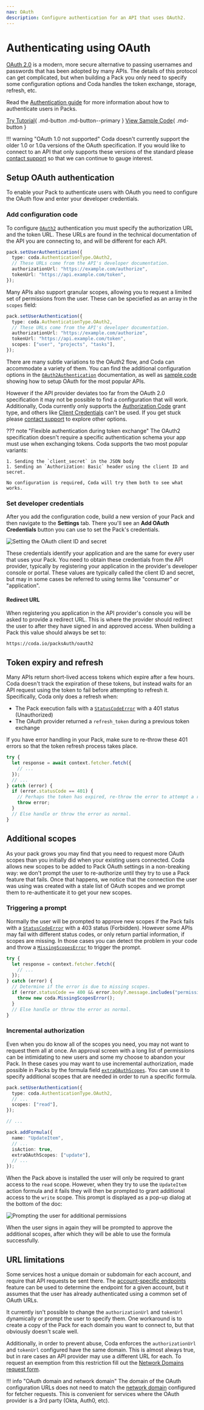 ```yaml
---
nav: OAuth
description: Configure authentication for an API that uses OAuth2.
---
```


# Authenticating using OAuth

[OAuth 2.0][oauth_definition] is a modern, more secure alternative to passing usernames and passwords that has been adopted by many APIs. The details of this protocol can get complicated, but when building a Pack you only need to specify some configuration options and Coda handles the token exchange, storage, refresh, etc.

Read the [Authentication guide][authentication] for more information about how to authenticate users in Packs.

[Try Tutorial][tutorial_oauth2]{ .md-button .md-button--primary }
[View Sample Code][sample_oauth2]{ .md-button }

!!! warning "OAuth 1.0 not supported"
    Coda doesn't currently support the older 1.0 or 1.0a versions of the OAuth specification. If you would like to connect to an API that only supports these versions of the standard please [contact support][support] so that we can continue to gauge interest.


## Setup OAuth authentication

To enable your Pack to authenticate users with OAuth you need to configure the OAuth flow and enter your developer credentials.


### Add configuration code

To configure [`OAuth2`][OAuth] authentication you must specify the authorization URL and the token URL. These URLs are found in the technical documentation of the API you are connecting to, and will be different for each API.

```ts
pack.setUserAuthentication({
  type: coda.AuthenticationType.OAuth2,
  // These URLs come from the API's developer documentation.
  authorizationUrl: "https://example.com/authorize",
  tokenUrl: "https://api.example.com/token",
});
```

Many APIs also support granular scopes, allowing you to request a limited set of permissions from the user. These can be speciefied as an array in the `scopes` field:

```ts
pack.setUserAuthentication({
  type: coda.AuthenticationType.OAuth2,
  // These URLs come from the API's developer documentation.
  authorizationUrl: "https://example.com/authorize",
  tokenUrl: "https://api.example.com/token",
  scopes: ["user", "projects", "tasks"],
});
```

There are many subtle variations to the OAuth2 flow, and Coda can accommodate a variety of them. You can find the additional configuration options in the [`OAuth2Authentication`][OAuth2Authentication] documentation, as well as [sample code][sample_apis] showing how to setup OAuth for the most popular APIs.

However if the API provider deviates too far from the OAuth 2.0 specification it may not be possible to find a configuration that will work. Additionally, Coda currently only supports the [Authorization Code][oauth2_code] grant type, and others like [Client Credentials][oauth2_client] can't be used. If you get stuck please [contact support][support] to explore other options.

??? note "Flexible authentication during token exchange"
    The OAuth2 specification doesn't require a specific authentication schema your app must use when exchanging tokens. Coda supports the two most popular variants:

    1. Sending the `client_secret` in the JSON body
    1. Sending an `Authorization: Basic` header using the client ID and secret.

    No configuration is required, Coda will try them both to see what works.

### Set developer credentials

After you add the configuration code, build a new version of your Pack and then navigate to the **Settings** tab. There you'll see an **Add OAuth Credentials** button you can use to set the Pack's credentials.

<img src="../../../../images/auth_oauth.png" srcset="../../../../images/auth_oauth_2x.png 2x" class="screenshot" alt="Setting the OAuth client ID and secret">

These credentials identify your application and are the same for every user that uses your Pack. You need to obtain these credentials from the API provider, typically by registering your application in the provider's developer console or portal. These values are typically called the client ID and secret, but may in some cases be referred to using terms like "consumer" or "application".


#### Redirect URL

When registering you application in the API provider's console you will be asked to provide a redirect URL. This is where the provider should redirect the user to after they have signed in and approved access. When building a Pack this value should always be set to:

```
https://coda.io/packsAuth/oauth2
```


## Token expiry and refresh

Many APIs return short-lived access tokens which expire after a few hours. Coda doesn't track the expiration of these tokens, but instead waits for an API request using the token to fail before attempting to refresh it. Specifically, Coda only does a refresh when:

- The Pack execution fails with a [`StatusCodeError`][statuscodeerror] with a 401 status (Unauthorized)
- The OAuth provider returned a `refresh_token` during a previous token exchange

If you have error handling in your Pack, make sure to re-throw these 401 errors so that the token refresh process takes place.

```ts
try {
  let response = await context.fetcher.fetch({
    // ...
  });
  // ...
} catch (error) {
  if (error.statusCode == 401) {
    // Perhaps the token has expired, re-throw the error to attempt a refresh.
    throw error;
  }
  // Else handle or throw the error as normal.
}
```


## Additional scopes

As your pack grows you may find that you need to request more OAuth scopes than you initially did when your existing users connected. Coda allows new scopes to be added to Pack OAuth settings in a non-breaking way: we don't prompt the user to re-authorize until they try to use a Pack feature that fails. Once that happens, we notice that the connection the user was using was created with a stale list of OAuth scopes and we prompt them to re-authenticate it to get your new scopes.


### Triggering a prompt

Normally the user will be prompted to approve new scopes if the Pack fails with a [`StatusCodeError`][statuscodeerror] with a 403 status (Forbidden). However some APIs may fail with different status codes, or only return partial information, if scopes are missing. In those cases you can detect the problem in your code and throw a [`MissingScopesError`][missingscopeserror] to trigger the prompt.

```ts
try {
  let response = context.fetcher.fetch({
    // ...
  });
} catch (error) {
  // Determine if the error is due to missing scopes.
  if (error.statusCode == 400 && error.body?.message.includes("permission")) {
    throw new coda.MissingScopesError();
  }
  // Else handle or throw the error as normal.
}
```


### Incremental authorization

Even when you do know all of the scopes you need, you may not want to request them all at once. An approval screen with a long list of permissions can be intimidating to new users and some my choose to abandon your Pack. In these cases you may want to use incremental authorization, made possible in Packs by the formula field [`extraOAuthScopes`][extraOAuthScopes]. You can use it to specify additional scopes that are needed in order to run a specific formula.

```ts
pack.setUserAuthentication({
  type: coda.AuthenticationType.OAuth2,
  // ...
  scopes: ["read"],
});

// ...

pack.addFormula({
  name: "UpdateItem",
  // ...
  isAction: true,
  extraOAuthScopes: ["update"],
  // ...
});
```

When the Pack above is installed the user will only be required to grant access to the `read` scope. However, when they try to use the `UpdateItem` action formula and it fails they will then be prompted to grant additional access to the `write` scope. This prompt is displayed as a pop-up dialog at the bottom of the doc:

<img src="../../../../images/auth_oauth_incremental.png" srcset="../../../../images/auth_oauth_incremental_2x.png 2x" class="screenshot" alt="Prompting the user for additional permissions">

When the user signs in again they will be prompted to approve the additional scopes, after which they will be able to use the formula successfully.


## URL limitations

Some services host a unique domain or subdomain for each account, and require that API requests be sent there. The [account-specific endpoints][auth_endpoints] feature can be used to determine the endpoint for a given account, but it assumes that the user has already authenticated using a common set of OAuth URLs.

It currently isn't possible to change the `authorizationUrl` and `tokenUrl` dynamically or prompt the user to specify them. One workaround is to create a copy of the Pack for each domain you want to connect to, but that obviously doesn't scale well.

Additionally, in order to prevent abuse, Coda enforces the `authorizationUrl` and `tokenUrl` configured have the same domain. This is almost always true, but in rare cases an API provider may use a different URL for each. To request an exemption from this restriction fill out the [Network Domains request form][support_network_domains].

!!! info "OAuth domain and network domain"
    The domain of the OAuth configuration URLs does not need to match the [network domain][fetcher_network_domains] configured for fetcher requests. This is convenient for services where the OAuth provider is a 3rd party (Okta, Auth0, etc).


[oauth_definition]: https://oauth.net/2/
[authentication]: index.md
[OAuth]: ../../../reference/sdk/enums/core.AuthenticationType.md#oauth2
[OAuth2Authentication]: ../../../reference/sdk/interfaces/core.OAuth2Authentication.md
[oauth2_code]: https://www.oauth.com/oauth2-servers/server-side-apps/authorization-code/
[oauth2_client]: https://www.oauth.com/oauth2-servers/access-tokens/client-credentials/
[extraOAuthScopes]: ../../../reference/sdk/interfaces/core.BaseFormulaDef.md#extraoauthscopes
[support]: ../../../support/index.md
[support_network_domains]: ../../../support/index.md#network-domains
[sample_oauth2]: ../../../samples/topic/authentication.md#oauth2
[sample_apis]: ../../../samples/topic/apis.md
[tutorial_oauth2]: ../../../tutorials/build/oauth.md
[statuscodeerror]: ../../../reference/sdk/classes/core.StatusCodeError.md
[missingscopeserror]: ../../../reference/sdk/classes/core.MissingScopesError.md
[auth_endpoints]: index.md#endpoints
[fetcher_network_domains]: ../fetcher.md#network-domains
